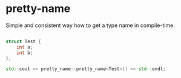 # pretty-name

Simple and consistent way how to get a type name in compile-time.

```cpp

struct Test {
	int a;
	int b;
};

std::cout << pretty_name::pretty_name<Test>() << std::endl;

```
